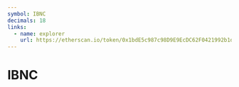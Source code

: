 ```yaml
---
symbol: IBNC
decimals: 18
links:
  - name: explorer
    url: https://etherscan.io/token/0x1bdE5c987c98D9E9EcDC62F0421992b1d0fE740E
---
```


# IBNC
